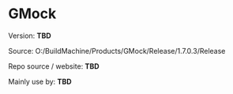 # GMock
Version: **TBD**

Source: O:/BuildMachine/Products/GMock/Release/1.7.0.3/Release

Repo source / website: **TBD**

Mainly use by: **TBD**